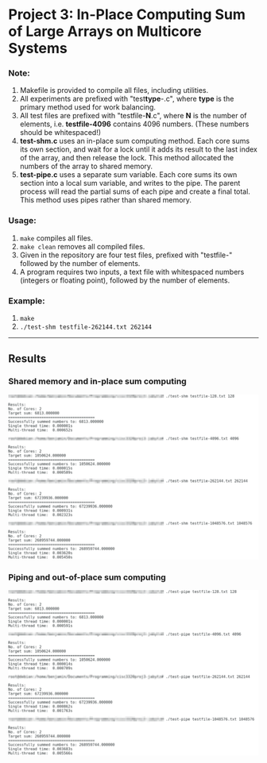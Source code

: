 # Project 3: In-Place Computing Sum of Large Arrays on Multicore Systems

### Note:

1. Makefile is provided to compile all files, including utilities.
2. All experiments are prefixed with "test**type**-.c", where **type** is the primary method used for work balancing.
3. All test files are prefixed with "testfile-**N**.c", where **N** is the number of elements, i.e. **testfile-4096** contains 4096 numbers. (These numbers should be whitespaced!)
4. **test-shm.c** uses an in-place sum computing method. Each core sums its own section, and wait for a lock until it adds its result to the last index of the array, and then release the lock. This method allocated the numbers of the array to shared memory.
5. **test-pipe.c** uses a separate sum variable. Each core sums its own section into a local sum variable, and writes to the pipe. The parent process will read the partial sums of each pipe and create a final total. This method uses pipes rather than shared memory.

### Usage:
1. `make` compiles all files.
2. `make clean` removes all compiled files.
3. Given in the repository are four test files, prefixed with "testfile-" followed by the number of elements.
4. A program requires two inputs, a text file with whitespaced numbers (integers or floating point), followed by the number of elements.

### Example:
1. `make`
2. `./test-shm testfile-262144.txt 262144`

---
## Results

### Shared memory and in-place sum computing

![alt text](https://raw.githubusercontent.com/BENJYI/project2-accessories/master/data/result-shm.png)

### Piping and out-of-place sum computing
![alt text](https://raw.githubusercontent.com/BENJYI/project2-accessories/master/data/result-pipe.png)